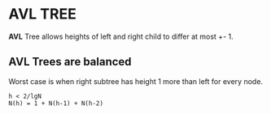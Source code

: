 # AVL TREE
**AVL** Tree allows heights of left and right child to differ at most +- 1.

## AVL Trees are balanced
Worst case is when right subtree has height 1 more than left for every node.  
```
h < 2/lgN
N(h) = 1 + N(h-1) + N(h-2)
```

